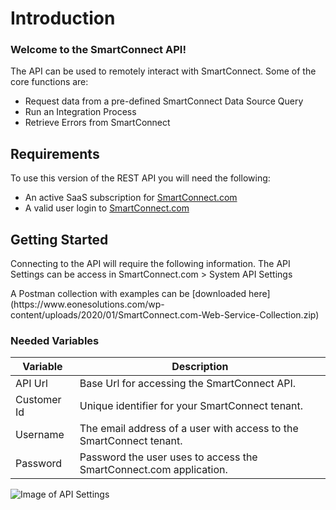 # Introduction

### Welcome to the SmartConnect API!

The API can be used to remotely interact with SmartConnect. Some of the core functions are:

* Request data from a pre-defined SmartConnect Data Source Query
* Run an Integration Process
* Retrieve Errors from SmartConnect

## Requirements

To use this version of the REST API you will need the following:

* An active SaaS subscription for [SmartConnect.com](https://smartconnect.com/)
* A valid user login to [SmartConnect.com](https://smartconnect.com/Account/Login)

## Getting Started

Connecting to the API will require the following information. The API Settings can be access in SmartConnect.com > System API Settings

<aside class="notice">
A Postman collection with examples can be [downloaded here](https://www.eonesolutions.com/wp-content/uploads/2020/01/SmartConnect.com-Web-Service-Collection.zip)
</aside>

### Needed Variables

Variable | Description
--------- | -----------
API Url | Base Url for accessing the SmartConnect API.
Customer Id | Unique identifier for your SmartConnect tenant.
Username | The email address of a user with access to the SmartConnect tenant.
Password | Password the user uses to access the SmartConnect.com application.


![Image of API Settings](https://www.eonesolutions.com/wp-content/uploads/2020/01/API_Details.png)
